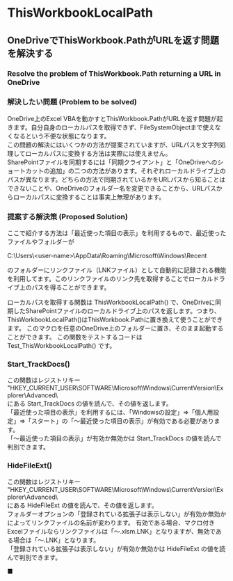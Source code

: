# ThisWorkbookLocalPath
## OneDriveでThisWorkbook.PathがURLを返す問題を解決する    
### Resolve the problem of ThisWorkbook.Path returning a URL in OneDrive ###   
  
  
### 解決したい問題 (Problem to be solved) ### 
  
OneDrive上のExcel VBAを動かすとThisWorkbook.PathがURLを返す問題が起きます。自分自身のローカルパスを取得できず、FileSystemObjectまで使えなくなるという不便な状態になります。    
この問題の解決にはいくつかの方法が提案されていますが、URLパスを文字列処理してローカルパスに変換する方法は実際には使えません。  
SharePointファイルを同期するには「同期クライアント」と「OneDriveへのショートカットの追加」の二つの方法があります。それぞれローカルドライブ上のパスが異なります。どちらの方法で同期されているかをURLパスから知ることはできないことや、OneDriveのフォルダー名を変更できることから、URLパスからローカルパスに変換することは事実上無理があります。  

### 提案する解決策 (Proposed Solution) ###  
  
ここで紹介する方法は「最近使った項目の表示」を利用するもので、最近使ったファイルやフォルダーが
  
C:\Users\\\<user-name\>\AppData\Roaming\Microsoft\Windows\Recent  
  
のフォルダーにリンクファイル（LNKファイル）として自動的に記録される機能を利用してます。このリンクファイルのリンク先を取得することでローカルドライブ上のパスを得ることができます。    
  
ローカルパスを取得する関数は ThisWorkbookLocalPath() で、OneDriveに同期したSharePointファイルのローカルドライブ上のパスを返します。つまり、ThisWorkbookLocalPath()はThisWorkbook.Pathに置き換えて使うことができます。 このマクロを任意のOneDrive上のフォルダーに置き、そのまま起動することができます。
この関数をテストするコードは Test_ThisWorkbookLocalPath() です。  
  
### Start_TrackDocs() ###
  
この関数はレジストリキー  
"HKEY_CURRENT_USER\SOFTWARE\Microsoft\Windows\CurrentVersion\Explorer\Advanced\  
にある Start_TrackDocs の値を読んで、その値を返します。  
「最近使った項目の表示」を利用するには、「Windowsの設定」⇒「個人用設定」⇒「スタート」の「～最近使った項目の表示」が有効である必要があります。  
「～最近使った項目の表示」が有効か無効かは Start_TrackDocs の値を読んで判別できます。  
  
### HideFileExt() ###
  
この関数はレジストリキー  
"HKEY_CURRENT_USER\SOFTWARE\Microsoft\Windows\CurrentVersion\Explorer\Advanced\  
にある HideFileExt の値を読んで、その値を返します。  
フォルダーオプションの「登録されている拡張子は表示しない」が有効か無効かによってリンクファイルの名前が変わります。
有効である場合、マクロ付きExcelファイルならリンクファイルは「～.xlsm.LNK」となりますが、無効である場合は「～.LNK」となります。  
「登録されている拡張子は表示しない」が有効か無効かは HideFileExt の値を読んで判別できます。    
  
■    
